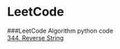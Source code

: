 LeetCode
========

###LeetCode Algorithm
python code  
[344. Reverse String](http://nbviewer.jupyter.org/github/tsumy/LeetCode/blob/master/344.%20Reverse%20String.ipynb)
